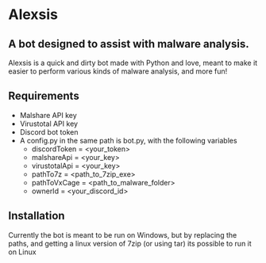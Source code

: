 # Alexsis
## A bot designed to assist with malware analysis.
Alexsis is a quick and dirty bot made with Python and love, meant to make it easier to perform various kinds of malware analysis, and more fun!

## Requirements
* Malshare API key
* Virustotal API key
* Discord bot token
* A config.py in the same path is bot.py, with the following variables
	* discordToken = <your_token>
	* malshareApi = <your_key>
	* virustotalApi = <your_key>
	* pathTo7z = <path_to_7zip_exe>
	* pathToVxCage = <path_to_malware_folder>
	* ownerId = <your_discord_id>
	
## Installation
Currently the bot is meant to be run on Windows, but by replacing the paths, and getting a linux version of 7zip (or using tar) its possible to run it on Linux


